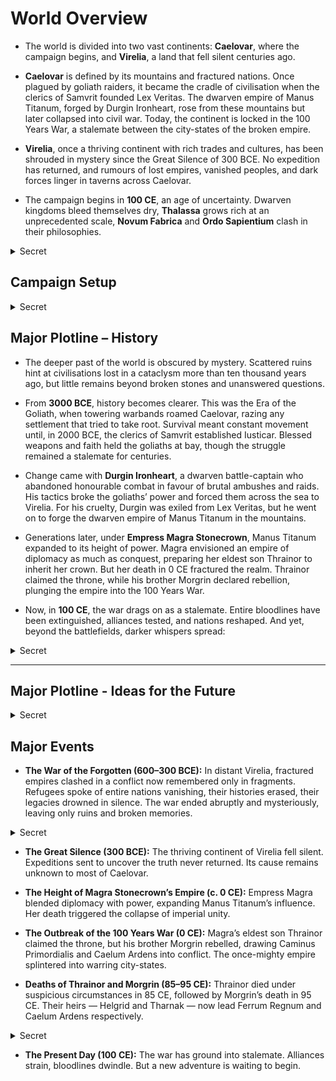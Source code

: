 ﻿# World Overview

- The world is divided into two vast continents: **Caelovar**, where the campaign begins, and **Virelia**, a land that fell silent centuries ago.

- **Caelovar** is defined by its mountains and fractured nations. Once plagued by goliath raiders, it became the cradle of civilisation when the clerics of Samvrit founded Lex Veritas. The dwarven empire of Manus Titanum, forged by Durgin Ironheart, rose from these mountains but later collapsed into civil war. Today, the continent is locked in the 100 Years War, a stalemate between the city-states of the broken empire.

- **Virelia**, once a thriving continent with rich trades and cultures, has been shrouded in mystery since the Great Silence of 300 BCE. No expedition has returned, and rumours of lost empires, vanished peoples, and dark forces linger in taverns across Caelovar.

- The campaign begins in **100 CE**, an age of uncertainty. Dwarven kingdoms bleed themselves dry, **Thalassa** grows rich at an unprecedented scale, **Novum Fabrica** and **Ordo Sapientium** clash in their philosophies.
<details data-secret="true"><summary>Secret</summary>
  Whispers of warforged spread once more across the seas — constructs outside the Wheel, tied to **Daraksha**’s pact with **Drazkul**. Their resurgence is a sign that the cycle may break again.

  The Triad of Balance — Samvrit, Ishvarael, and Varnesh — suspect Daraksha’s hand in their resurgence, but lack proof strong enough to justify divine judgment. The warforged schemata, relics of forbidden creation once sealed within Esochrein’s Vaults, were stolen by the Hollow Coin Syndicate at her unseen prompting.
  
  Each warforged carries a soul that should have returned to the Wheel — prisoners once taken by Drazkul Vurntash or victims captured by other warforged. Their bondage denies the Wheel its rhythm, slowly unbalancing life and death.
  
  As their numbers grow, the Triad feel the strain reverberate through the cosmos. Should the balance tip further, they may act as they once did at the end of the last age — unmaking the world to restore order.
</details>


## Campaign Setup

<details data-secret="true"><summary>Secret</summary>
  There will be two parallel campaigns running in the world. Two different parties of 6. 
  
  The Krome Team will be starting at level 10. Their character information is stored in Players.md

  The Watford Team will be starting at level 6. Their character information is stored in WatfordPlayers.md


</details>



## Major Plotline – History

- The deeper past of the world is obscured by mystery. Scattered ruins hint at civilisations lost in a cataclysm more than ten thousand years ago, but little remains beyond broken stones and unanswered questions.

- From **3000 BCE**, history becomes clearer. This was the Era of the Goliath, when towering warbands roamed Caelovar, razing any settlement that tried to take root. Survival meant constant movement until, in 2000 BCE, the clerics of Samvrit established Iusticar. Blessed weapons and faith held the goliaths at bay, though the struggle remained a stalemate for centuries.

- Change came with **Durgin Ironheart**, a dwarven battle-captain who abandoned honourable combat in favour of brutal ambushes and raids. His tactics broke the goliaths’ power and forced them across the sea to Virelia. For his cruelty, Durgin was exiled from Lex Veritas, but he went on to forge the dwarven empire of Manus Titanum in the mountains.

- Generations later, under **Empress Magra Stonecrown**, Manus Titanum expanded to its height of power. Magra envisioned an empire of diplomacy as much as conquest, preparing her eldest son Thrainor to inherit her crown. But her death in 0 CE fractured the realm. Thrainor claimed the throne, while his brother Morgrin declared rebellion, plunging the empire into the 100 Years War.

- Now, in **100 CE**, the war drags on as a stalemate. Entire bloodlines have been extinguished, alliances tested, and nations reshaped. And yet, beyond the battlefields, darker whispers spread:
<details data-secret="true"><summary>Secret</summary>
  Those who know the forbidden histories of the War of the Forgotten understand the truth. The Silence was not a natural calamity, but the aftermath of Drazkul Vurntash’s conquest. His warforged legions swept across Virelia, enslaving its people and binding their souls into iron shells.
  
  When the dirge cores that powered those legions began to fail, their hosts disintegrated and the freed spirits surged back into the Wheel, nearly tearing it apart. The Triad of Balance intervened — sealing Virelia in divine silence to contain the rupture.
  
  For four centuries, that silence has endured. No ship bound for Virelia has ever returned, their wrecks lost to the Sea of Dread or to the guardians that remain upon its shores. The re-emergence of warforged on Caelovar is not the return of survivors, but proof that the stolen schemata of their making have been found and used anew.

  The miners in the Badlands work against their will, trapped in debt to the Sildore Exchange, a Thalassan merchant bank turned predatory loan shark. To pay off their bondage, they extract rare earth metals sold by Ash & Ledger to the Hollow Coin Syndicate. These metals vanish overseas, feeding secret forges where warforged are made. Recently, some of these constructs have appeared in the 100 Years War, bolstering Tharnak Stonecrown’s forces.

  Khardek Stonecrown did not build a grand design so much as lash out in bitterness. Forever overshadowed by his siblings, he poisoned Magra and Thrainor not to claim their thrones but to see their legacies ruined. Retreating into Ferraria Tenebris, he steeped himself in spite and secrecy.

  Through reckless bargains such as the **Dustvale Accord**, Khardek bartered away fragments of Manus Titanum’s heritage for forbidden aid. It was this act of desperation that allowed **Drazkul Vurntash** to ferry the warforged across the sea. To Khardek, they were perfect weapons to wound Ferrum Regnum — silent, tireless, and underestimated, much as he himself had been.

  What he failed to grasp was that their resurgence threatened the Wheel itself. Souls bound into steel, denied their return, unravel the cosmic balance. In his pettiness, Khardek opened a door for chaos far greater than he could ever understand, his spite serving the designs of powers beyond his control.

  The existence of the warforged threatens the wheel. Souls that would be claimed and returned to the wheel are trapped in mechanical bodies. Even broken warforged that seem beyond repair have a dirge core that binds souls to the steel. As chaos builds, the gods start turning the wheel towards another reset in order to preserve the cosmic order. Chaos itself threatens the stability of the wheel. Daraksha's meddling is geared to destabilise the wheel. If the chaos she brings to the world gets to a level that the wheel cannot handle before another reset occurs, it will fall apart, tearing apart the cosmic order and allowing Daraksha to seize it and mould reality to her will.

  The Triad of Balance — Samvrit, Ishvarael, and Varnesh — stand apart from the rest of the pantheon. They alone can act directly if the Wheel falters, for their strength is bound to its turning rather than mortal worship. All other gods, even the mightiest, must work through the hands of mortals.

  Among them, Aurelion Threx trembles in secret. The warforged did not simply slaughter his zealots — they shattered the hierarchies and chains that sustained his stolen divinity. His empire of law was his altar, and its breaking has left him weakened. Yet to mortals he presents only fire and certainty, masking fear with the illusion of unbroken strength.
</details>

---

## Major Plotline - Ideas for the Future

<details data-secret="true"><summary>Secret</summary>

  The campaign ideas and log for the Watford Team will be stored in Watford_Log.md

  The campaign ideas and log for the Krome Team will be stored in Session_Log.md

</details>

## Major Events

- **The War of the Forgotten (600–300 BCE):** In distant Virelia, fractured empires clashed in a conflict now remembered only in fragments. Refugees spoke of entire nations vanishing, their histories erased, their legacies drowned in silence. The war ended abruptly and mysteriously, leaving only ruins and broken memories.
<details data-secret="true"><summary>Secret</summary>
  The War of the Forgotten was Virelia’s last great struggle before the Silence. Drazkul unleashed his warforged against Dominatus Rex, binding souls into steel to stave off collapse. Though he won battles, the war consumed his people, leaving only husks of once-great civilisations. Daraksha’s pact with him marked the desperate final act of a doomed continent.
</details>

- **The Great Silence (300 BCE):** The thriving continent of Virelia fell silent. Expeditions sent to uncover the truth never returned. Its cause remains unknown to most of Caelovar.

- **The Height of Magra Stonecrown’s Empire (c. 0 CE):** Empress Magra blended diplomacy with power, expanding Manus Titanum’s influence. Her death triggered the collapse of imperial unity.

- **The Outbreak of the 100 Years War (0 CE):** Magra’s eldest son Thrainor claimed the throne, but his brother Morgrin rebelled, drawing Caminus Primordialis and Caelum Ardens into conflict. The once-mighty empire splintered into warring city-states.

- **Deaths of Thrainor and Morgrin (85–95 CE):** Thrainor died under suspicious circumstances in 85 CE, followed by Morgrin’s death in 95 CE. Their heirs — Helgrid and Tharnak — now lead Ferrum Regnum and Caelum Ardens respectively.
<details data-secret="true"><summary>Secret</summary>
  Both deaths were engineered by Khardek Stonecrown, who seeks to shatter the family legacy from within.
</details>

- **The Present Day (100 CE):** The war has ground into stalemate. Alliances strain, bloodlines dwindle. But a new adventure is waiting to begin.



